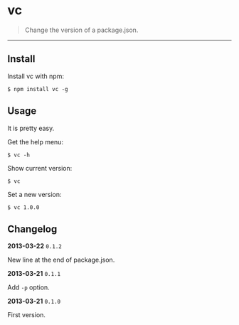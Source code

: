 # vc

> Change the version of a package.json.

-----

## Install

Install vc with npm:

    $ npm install vc -g

## Usage

It is pretty easy.

Get the help menu:

    $ vc -h

Show current version:

    $ vc

Set a new version:

    $ vc 1.0.0

## Changelog

**2013-03-22** `0.1.2`

New line at the end of package.json.

**2013-03-21** `0.1.1`

Add `-p` option.

**2013-03-21** `0.1.0`

First version.
